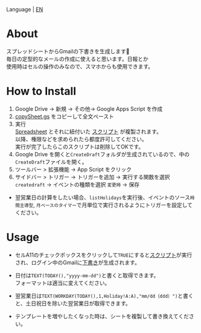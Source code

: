 Language | [EN](https://github.com/c-nao27/gmail-draft-generator/blob/master/README-en.md)


# About
スプレッドシートからGmailの下書きを生成します📧  
毎日の定型的なメールの作成に使えると思います。日報とか  
使用時はセルの操作のみなので、スマホからも使用できます。


# How to Install
1. Google Drive -> 新規 -> その他-> Google Apps Script を作成
2. [copySheet.gs](https://github.com/c-nao27/DraftGenerator-Gmail/blob/master/copySheet.gs) をコピーして全文ペースト  
3. 実行  
   [Spreadsheet](https://docs.google.com/spreadsheets/d/11jlhA_Tim8s6njnWUwJet0un1q5nkWzBKan9579I7m4/edit#gid=0)
   とそれに紐付いた [スクリプト](https://github.com/c-nao27/DraftGenerator-Gmail/tree/master/createDraft) が複製されます。  
   以降、権限などを求められたら都度許可してください。  
   実行が完了したらこのスクリプトは削除してOKです。  
4. Google Drive を開くと`CreateDraft`フォルダが生成されているので、中の`CreateDraft`ファイルを開く。  
5. ツールバー > 拡張機能 -> App Script をクリック
6. サイドバー > トリガー -> トリガーを追加 -> 実行する関数を選択 `createdraft` -> イベントの種類を選択 `変更時` -> 保存
 - 翌営業日の計算をしたい場合、`listHolidays`を実行後、イベントのソース`時間主導型`, `月ベースのタイマー`で月単位で実行されるようにトリガーを設定してください。


# Usage
- セルA11のチェックボックスをクリックして`TRUE`にすると[スクリプト](https://github.com/c-nao27/gmail-draft-generator/blob/master/createDraft/createDraft.gs)が実行され、ログイン中のGmailに[下書き](https://mail.google.com/mail/u/0/#drafts)が生成されます。

- 日付は`TEXT(TODAY(),"yyyy-mm-dd")`と書くと取得できます。  
   フォーマットは適当に変えてください。
- 翌営業日は`TEXT(WORKDAY(TODAY(),1,Holiday!A:A),"mm/dd（ddd）")`と書くと、土日祝日を除いた翌営業日が取得できます。
- テンプレートを増やしたくなった時は、シートを複製して書き換えてください。
